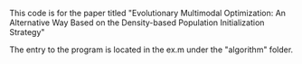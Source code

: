 This code is for the paper titled "Evolutionary Multimodal Optimization: An Alternative Way Based on the Density-based Population Initialization Strategy"

The entry to the program is located in the ex.m under the "algorithm" folder.
